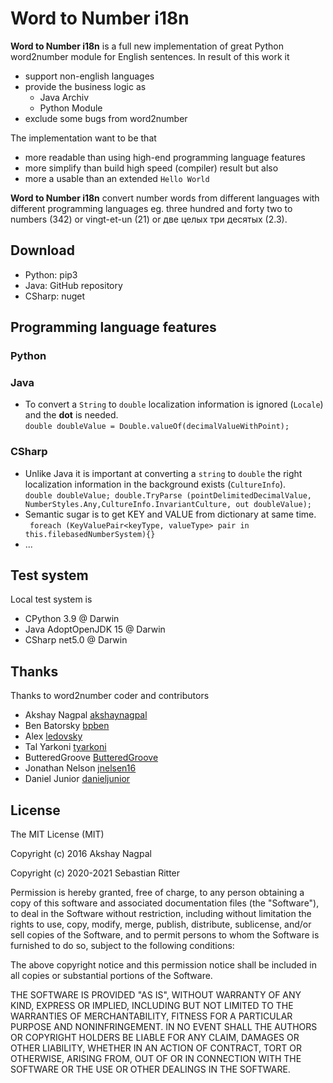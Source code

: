 # Word to Number i18n

**Word to Number i18n** is a full new implementation of great Python word2number module for English sentences. In result of this work it

- support non-english languages
- provide the business logic as
    - Java Archiv
    - Python Module
- exclude some bugs from word2number

The implementation want to be that
- more readable than using high-end programming language features
- more simplify than build high speed (compiler) result but also 
- more a usable than an extended ``Hello World``

**Word to Number i18n** convert number words from different languages with different programming languages eg. three hundred and forty two to numbers (342) or vingt-et-un (21) or две целых три десятых (2.3). 

## Download

- Python:   pip3
- Java:     GitHub repository
- CSharp:	nuget

## Programming language features

### Python
### Java
- To convert a ``String`` to ``double`` localization information is ignored (``Locale``) and the **dot** is needed.
<br>``double doubleValue = Double.valueOf(decimalValueWithPoint);``

### CSharp
- Unlike Java it is important at converting a ``string`` to ``double`` the right localization information in the background exists (``CultureInfo``).
<br>``double doubleValue; double.TryParse (pointDelimitedDecimalValue, NumberStyles.Any,CultureInfo.InvariantCulture, out doubleValue);``
- Semantic sugar is to get KEY and VALUE from dictionary at same time.
<br>`` foreach (KeyValuePair<keyType, valueType> pair in this.filebasedNumberSystem){}``
- ...


## Test system

Local test system is

- CPython 3.9 @ Darwin
- Java AdoptOpenJDK 15 @ Darwin
- CSharp net5.0 @ Darwin


## Thanks
Thanks to word2number coder and contributors 
- Akshay Nagpal [akshaynagpal](https://github.com/akshaynagpal)
- Ben Batorsky [bpben](https://github.com/bpben)
- Alex [ledovsky](https://github.com/ledovsky)
- Tal Yarkoni [tyarkoni](https://github.com/tyarkoni)
- ButteredGroove [ButteredGroove](https://github.com/ButteredGroove)
- Jonathan Nelson [jnelsen16](https://github.com/jnelson16)
- Daniel Junior [danieljunior](https://github.com/danieljunior)

## License
The MIT License (MIT)

Copyright (c) 2016 Akshay Nagpal 

Copyright (c) 2020-2021 Sebastian Ritter

Permission is hereby granted, free of charge, to any person obtaining a copy
of this software and associated documentation files (the "Software"), to deal
in the Software without restriction, including without limitation the rights
to use, copy, modify, merge, publish, distribute, sublicense, and/or sell
copies of the Software, and to permit persons to whom the Software is
furnished to do so, subject to the following conditions:

The above copyright notice and this permission notice shall be included in all
copies or substantial portions of the Software.

THE SOFTWARE IS PROVIDED "AS IS", WITHOUT WARRANTY OF ANY KIND, EXPRESS OR
IMPLIED, INCLUDING BUT NOT LIMITED TO THE WARRANTIES OF MERCHANTABILITY,
FITNESS FOR A PARTICULAR PURPOSE AND NONINFRINGEMENT. IN NO EVENT SHALL THE
AUTHORS OR COPYRIGHT HOLDERS BE LIABLE FOR ANY CLAIM, DAMAGES OR OTHER
LIABILITY, WHETHER IN AN ACTION OF CONTRACT, TORT OR OTHERWISE, ARISING FROM,
OUT OF OR IN CONNECTION WITH THE SOFTWARE OR THE USE OR OTHER DEALINGS IN THE
SOFTWARE.

